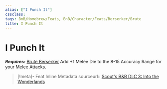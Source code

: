 ```yaml
---
alias: ["I Punch It"]
cssclass: 
tags: BnB/Homebrew/Feats, BnB/Character/Feats/Berserker/Brute
title: I Punch It
---
```


# I Punch It
***Requires:*** [Brute Berserker](Brute%20Berserker.md)
Add +1 Melee Die to the 8-15 Accuracy Range for your Melee Attacks.

> [!meta]- Feat Inline Metadata
> sourceurl:: [Scout's B&B DLC 3: Into the Wonderlands](https://docs.google.com/document/d/1MLOgrWwcLNTnP9PuXrKiLImy7SUh4hXO8arVUAlmdp0/edit)
